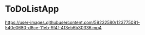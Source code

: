 # ToDoListApp


https://user-images.githubusercontent.com/59232580/123775081-540e0680-d8ce-11eb-9f4f-4f3eb6b30336.mp4
